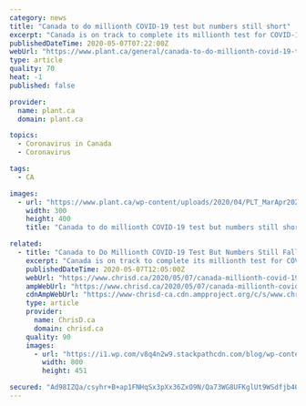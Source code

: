 ```yaml
---
category: news
title: "Canada to do millionth COVID-19 test but numbers still short"
excerpt: "Canada is on track to complete its millionth test for COVID-19 sometime in the next 24 hours but is still falling far short."
publishedDateTime: 2020-05-07T07:22:00Z
webUrl: "https://www.plant.ca/general/canada-to-do-millionth-covid-19-test-but-numbers-still-short-192763/"
type: article
quality: 70
heat: -1
published: false

provider:
  name: plant.ca
  domain: plant.ca

topics:
  - Coronavirus in Canada
  - Coronavirus

tags:
  - CA

images:
  - url: "https://www.plant.ca/wp-content/uploads/2020/04/PLT_MarApr2020_DE-cover-ml-300x441.jpg"
    width: 300
    height: 400
    title: "Canada to do millionth COVID-19 test but numbers still short"

related:
  - title: "Canada to Do Millionth COVID-19 Test But Numbers Still Falling Short"
    excerpt: "Canada is on track to complete its millionth test for COVID-19 sometime in the next 24 hours but is still falling far short of the number of daily tests the country's chief public health officer said last month should soon be possible."
    publishedDateTime: 2020-05-07T12:05:00Z
    webUrl: "https://www.chrisd.ca/2020/05/07/canada-millionth-covid-19-test/"
    ampWebUrl: "https://www.chrisd.ca/2020/05/07/canada-millionth-covid-19-test/amp/"
    cdnAmpWebUrl: "https://www-chrisd-ca.cdn.ampproject.org/c/s/www.chrisd.ca/2020/05/07/canada-millionth-covid-19-test/amp/"
    type: article
    provider:
      name: ChrisD.ca
      domain: chrisd.ca
    quality: 90
    images:
      - url: "https://i1.wp.com/v8q4n2w9.stackpathcdn.com/blog/wp-content/uploads/2020/05/theresa-tam.jpg?fit=800%2C451&#038;ssl=1"
        width: 800
        height: 451

secured: "Ad98IZQa/csyhr+B+ap1FNHqSx3pXx36ZxO9N/Qa73WG8UFKglUt9WSdfjb4ONcg76XORoSuzt1PD1cQSBvYELReBfq7f8dSUtFbQe0p/oiJUaC95v8/Z3jC70T3i/hLls4j73hjvcH84yqw7mhrM7hW9keXVv/8aaGR+0RJV/DoOUk+7B0+cjb6zsPtXZZAQSSSGuvkOjEdwFK1DEgi0Lk/Ts9vIsOTFQrIF95f9CfZnesK6SF0GPkSqcofveAf/boHibXMHCTRzGDrLDWg39mlgi8N7HlwjpW+St8wRb0ApeWf+nj3z9i5NDQlSN8g;DNvkZJkscOD5YUPaxybeKA=="
---
```


